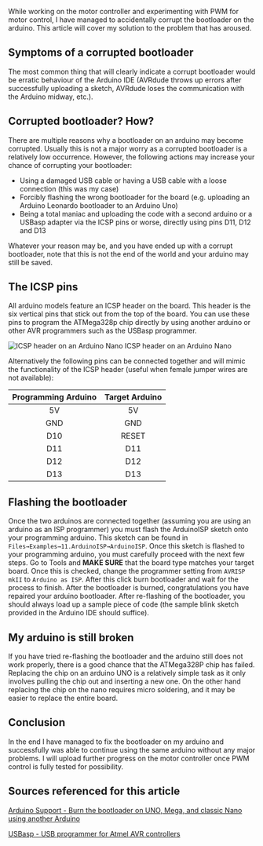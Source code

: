 While working on the motor controller and experimenting with PWM for motor control, I have managed to accidentally corrupt the bootloader on the arduino. This article will cover my solution to the problem that has aroused.

## Symptoms of a corrupted bootloader
The most common thing that will clearly indicate a corrupt bootloader would be erratic behaviour of the Arduino IDE (AVRdude throws up errors after successfully uploading a sketch, AVRdude loses the communication with the Arduino midway, etc.).

## Corrupted bootloader? How?
There are multiple reasons why a bootloader on an arduino may become corrupted. Usually this is not a major worry as a corrupted bootloader is a relatively low occurrence. However, the following actions may increase your chance of corrupting your bootloader:
- Using a damaged USB cable or having a USB cable with a loose connection (this was my case)
- Forcibly flashing the wrong bootloader for the board (e.g. uploading an Arduino Leonardo bootloader to an Arduino Uno)
- Being a total maniac and uploading the code with a second arduino or a USBasp adapter via the ICSP pins or worse, directly using pins D11, D12 and D13



Whatever your reason may be, and you have ended up with a corrupt bootloader, note that this is not the end of the world and your arduino may still be saved.

## The ICSP pins
All arduino models feature an ICSP header on the board. This header is the six vertical pins that stick out from the top of the board. You can use these pins to program the ATMega328p chip directly by using another arduino or other AVR programmers such as the USBasp programmer.

![ICSP header on an Arduino Nano](https://github.com/tomaszjhuczek/TUD-RoboSumo-Archive/blob/main/Blog%20Archive/Resources/ICSP%20Header.jpg?raw=true)
ICSP header on an Arduino Nano

Alternatively the following pins can be connected together and will mimic the functionality of the ICSP header (useful when female jumper wires are not available):

| **Programming Arduino** | **Target Arduino** |
|:-----------------------:|:------------------:|
|           5V            |         5V         |
|           GND           |        GND         |
|           D10           |       RESET        |
|           D11           |        D11         |
|           D12           |        D12         |
|           D13           |        D13         |

## Flashing the bootloader
Once the two arduinos are connected together (assuming you are using an arduino as an ISP programmer) you must flash the ArduinoISP sketch onto your programming arduino. This sketch can be found in `Files→Examples→11.ArduinoISP→ArduinoISP`. Once this sketch is flashed to your programming arduino, you must carefully proceed with the next few steps. Go to Tools and **MAKE SURE** that the board type matches your target board. Once this is checked, change the programmer setting from `AVRISP mkII` to `Arduino as ISP`. After this click burn bootloader and wait for the process to finish. After the bootloader is burned, congratulations you have repaired your arduino bootloader. After re-flashing of the bootloader, you should always load up a sample piece of code (the sample blink sketch provided in the Arduino IDE should suffice).

## My arduino is still broken
If you have tried re-flashing the bootloader and the arduino still does not work properly, there is a good chance that the ATMega328P chip has failed. Replacing the chip on an arduino UNO is a relatively simple task as it only involves pulling the chip out and inserting a new one. On the other hand replacing the chip on the nano requires micro soldering, and it may be easier to replace the entire board.

## Conclusion
In the end I have managed to fix the bootloader on my arduino and successfully was able to continue using the same arduino without any major problems. I will upload further progress on the motor controller once PWM control is fully tested for possibility.

## Sources referenced for this article
[Arduino Support - Burn the bootloader on UNO, Mega, and classic Nano using another Arduino ](https://support.arduino.cc/hc/en-us/articles/4841602539164-Burn-the-bootloader-on-UNO-Mega-and-classic-Nano-using-another-Arduino)

[USBasp - USB programmer for Atmel AVR controllers](https://www.fischl.de/usbasp/)
